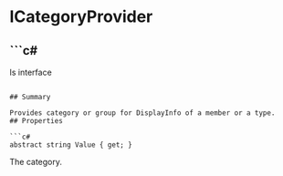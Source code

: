 # ICategoryProvider

## ```c#
Is interface
```

## Summary

Provides category or group for DisplayInfo of a member or a type.
## Properties

```c#
abstract string Value { get; } 
```
The category.

